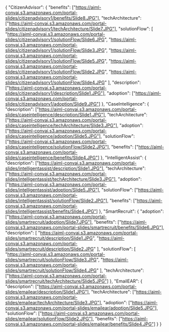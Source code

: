 {
    "CitizenAdvisor": {
      "benefits": ["https://aiml-convai.s3.amazonaws.com/portal-slides/citizenadvisorv1/benefits/Slide8.JPG"],
      "techArchitecture": ["https://aiml-convai.s3.amazonaws.com/portal-slides/citizenadvisorv1/techArchitecture/Slide7.JPG"],
      "solutionFlow": [
        "https://aiml-convai.s3.amazonaws.com/portal-slides/citizenadvisorv1/solutionFlow/Slide6.JPG",
        "https://aiml-convai.s3.amazonaws.com/portal-slides/citizenadvisorv1/solutionFlow/Slide3.JPG",
        "https://aiml-convai.s3.amazonaws.com/portal-slides/citizenadvisorv1/solutionFlow/Slide5.JPG",
        "https://aiml-convai.s3.amazonaws.com/portal-slides/citizenadvisorv1/solutionFlow/Slide2.JPG",
        "https://aiml-convai.s3.amazonaws.com/portal-slides/citizenadvisorv1/solutionFlow/Slide4.JPG"
      ],
      "description": ["https://aiml-convai.s3.amazonaws.com/portal-slides/citizenadvisorv1/description/Slide1.JPG"],
      "adoption": ["https://aiml-convai.s3.amazonaws.com/portal-slides/citizenadvisorv1/adoption/Slide9.JPG"]
    },
    "CaseIntelligence": {
      "description": ["https://aiml-convai.s3.amazonaws.com/portal-slides/caseintelligence/description/Slide1.JPG"],
      "techArchitecture": ["https://aiml-convai.s3.amazonaws.com/portal-slides/caseintelligence/techArchitecture/Slide3.JPG"],
      "adoption": ["https://aiml-convai.s3.amazonaws.com/portal-slides/caseintelligence/adoption/Slide5.JPG"],
      "solutionFlow": ["https://aiml-convai.s3.amazonaws.com/portal-slides/caseintelligence/solutionFlow/Slide2.JPG"],
      "benefits": ["https://aiml-convai.s3.amazonaws.com/portal-slides/caseintelligence/benefits/Slide4.JPG"]
    },
    "IntelligentAssist": {
      "description": ["https://aiml-convai.s3.amazonaws.com/portal-slides/intelligentassist/description/Slide1.JPG"],
      "techArchitecture": ["https://aiml-convai.s3.amazonaws.com/portal-slides/intelligentassist/techArchitecture/Slide3.JPG"],
      "adoption": ["https://aiml-convai.s3.amazonaws.com/portal-slides/intelligentassist/adoption/Slide5.JPG"],
      "solutionFlow": ["https://aiml-convai.s3.amazonaws.com/portal-slides/intelligentassist/solutionFlow/Slide2.JPG"],
      "benefits": ["https://aiml-convai.s3.amazonaws.com/portal-slides/intelligentassist/benefits/Slide4.JPG"]
    },
    "SmartRecruit": {
      "adoption": ["https://aiml-convai.s3.amazonaws.com/portal-slides/smartrecruit/adoption/Slide7.JPG"],
      "benefits": ["https://aiml-convai.s3.amazonaws.com/portal-slides/smartrecruit/benefits/Slide6.JPG"],
      "description": [
        "https://aiml-convai.s3.amazonaws.com/portal-slides/smartrecruit/description/Slide1.JPG",
        "https://aiml-convai.s3.amazonaws.com/portal-slides/smartrecruit/description/Slide2.JPG"
      ],
      "solutionFlow": [
        "https://aiml-convai.s3.amazonaws.com/portal-slides/smartrecruit/solutionFlow/Slide3.JPG",
        "https://aiml-convai.s3.amazonaws.com/portal-slides/smartrecruit/solutionFlow/Slide4.JPG"
      ],
      "techArchitecture": ["https://aiml-convai.s3.amazonaws.com/portal-slides/smartrecruit/techArchitecture/Slide5.JPG"]
    },
    "EmailEAR": {
      "description": ["https://aiml-convai.s3.amazonaws.com/portal-slides/emailear/description/Slide1.JPG"],
      "techArchitecture": ["https://aiml-convai.s3.amazonaws.com/portal-slides/emailear/techArchitecture/Slide3.JPG"],
      "adoption": ["https://aiml-convai.s3.amazonaws.com/portal-slides/emailear/adoption/Slide5.JPG"],
      "solutionFlow": ["https://aiml-convai.s3.amazonaws.com/portal-slides/emailear/solutionFlow/Slide2.JPG"],
      "benefits": ["https://aiml-convai.s3.amazonaws.com/portal-slides/emailear/benefits/Slide4.JPG"]
    }
  }
